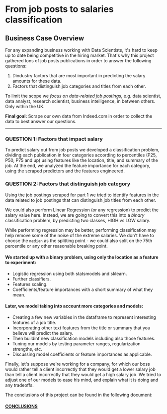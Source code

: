 # From job posts to salaries classification

## Business Case Overview

For any expanding business working with Data Scientists, it's hard to keep up to date being competitive in the hiring market. That's why this project gathered tons of job posts publications in order to answer the following questions:

   1. Dindustry factors that are most important in predicting the salary amounts for these data.
   2. Factors that distinguish job categories and titles from each other. 

To limit the scope we *focus on data-related job postings*, e.g. data scientist, data analyst, research scientist, business intelligence, in between others. Only within the UK.

**Final goal:** Scrape our own data from Indeed.com in order to collect the data to best answer our questions.

---

### QUESTION 1: Factors that impact salary

To predict salary out from job posts we developed a classification problem, dividing each publication in four categories according to percentiles (P25, P50, P75 and up) using features like the location, title, and summary of the job. At the end, we analyzed the feature importance for each category, using the scraped predictors and the features engineered.

### QUESTION 2: Factors that distinguish job category

Using the job postings scraped for part 1 we tried to identify features in the data related to job postings that can distinguish job titles from each other. 

We could also perform Linear Regression (or any regression) to predict the salary value here. Instead, we are going to convert this into a _binary_ classification problem, by predicting two classes, HIGH vs LOW salary.

While performing regression may be better, performing classification may help remove some of the noise of the extreme salaries. We don't have to choose the `median` as the splitting point - we could also split on the 75th percentile or any other reasonable breaking point.

#### We started up with a binary problem, using only the location as a feature to experiment:

- Logistic regression using both statsmodels and sklearn.
- Further classifiers.
- Features scaling.
- Coefficients/feature importances with a short summary of what they mean.

#### Later, we model taking into account more categories and models:

- Creating a few new variables in the dataframe to represent interesting features of a job title.
- Incorporating other text features from the title or summary that you believe will predict the salary.
- Then buildinf new classification models including also those features.
- Tuning our models by testing parameter ranges, regularization strengths, etc. 
- Discussing model coefficients or feature importances as applicable.

Finally, let's suppose we're working for a company, for which our boss would rather tell a client incorrectly that they would get a lower salary job than tell a client incorrectly that they would get a high salary job. We tried to adjust one of our models to ease his mind, and explain what it is doing and any tradeoffs.

The conclusions of this project can be found in the following document:

#### **[CONCLUSIONS](./Conclusions.pdf)**

